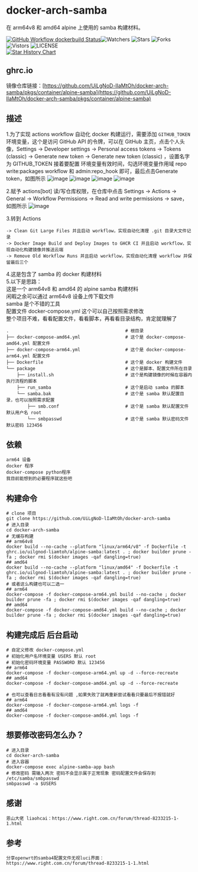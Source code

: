 # docker-arch-samba

在 arm64v8 和 amd64 alpine 上使用的 samba 构建材料。

[![GitHub Workflow dockerbuild Status](https://github.com/UiLgNoD-lIaMtOh/docker-arch-samba/actions/workflows/docker-image.yml/badge.svg)](https://github.com/UiLgNoD-lIaMtOh/docker-arch-samba/actions/workflows/docker-image.yml)![Watchers](https://img.shields.io/github/watchers/UiLgNoD-lIaMtOh/docker-arch-samba) ![Stars](https://img.shields.io/github/stars/UiLgNoD-lIaMtOh/docker-arch-samba) ![Forks](https://img.shields.io/github/forks/UiLgNoD-lIaMtOh/docker-arch-samba) ![Vistors](https://visitor-badge.laobi.icu/badge?page_id=UiLgNoD-lIaMtOh.docker-arch-samba) ![LICENSE](https://img.shields.io/badge/license-CC%20BY--SA%204.0-green.svg)  
<a href="https://star-history.com/#UiLgNoD-lIaMtOh/docker-arch-samba&Date">
  <picture>
    <source media="(prefers-color-scheme: dark)" srcset="https://api.star-history.com/svg?repos=UiLgNoD-lIaMtOh/docker-arch-samba&type=Date&theme=dark" />
    <source media="(prefers-color-scheme: light)" srcset="https://api.star-history.com/svg?repos=UiLgNoD-lIaMtOh/docker-arch-samba&type=Date" />
    <img alt="Star History Chart" src="https://api.star-history.com/svg?repos=UiLgNoD-lIaMtOh/docker-arch-samba&type=Date" />
  </picture>
</a>

## ghrc.io  
镜像仓库链接：[https://github.com/UiLgNoD-lIaMtOh/docker-arch-samba/pkgs/container/alpine-samba](https://github.com/UiLgNoD-lIaMtOh/docker-arch-samba/pkgs/container/alpine-samba)  

## 描述
1.为了实现 actions workflow 自动化 docker 构建运行，需要添加 `GITHUB_TOKEN` 环境变量，这个是访问 GitHub API 的令牌，可以在 GitHub 主页，点击个人头像，Settings -> Developer settings -> Personal access tokens -> Tokens (classic) -> Generate new token -> Generate new token (classic) ，设置名字为 GITHUB_TOKEN 接着要配置 环境变量有效时间，勾选环境变量作用域 repo write:packages workflow 和 admin:repo_hook 即可，最后点击Generate token，如图所示
![image](https://github.com/user-attachments/assets/8f56f08d-ceee-49dd-98c9-7ba011cb54c5)
![image](https://github.com/user-attachments/assets/f42a92e9-f2e6-4424-8196-9802ace4ac5e)
![image](https://github.com/user-attachments/assets/e09dde46-c141-4782-a3c0-ead3939c4df2)
![image](https://github.com/user-attachments/assets/21d2a910-a436-4ae2-972b-6fd05364f29d)  

2.赋予 actions[bot] 读/写仓库权限，在仓库中点击 Settings -> Actions -> General -> Workflow Permissions -> Read and write permissions -> save，如图所示
![image](https://github.com/user-attachments/assets/2faa1a40-9891-4914-ace7-d5d23434b4bb)

3.转到 Actions  

    -> Clean Git Large Files 并且启动 workflow，实现自动化清理 .git 目录大文件记录  
    -> Docker Image Build and Deploy Images to GHCR CI 并且启动 workflow，实现自动化构建镜像并推送云端  
    -> Remove Old Workflow Runs 并且启动 workflow，实现自动化清理 workflow 并保留最后三个  

4.这是包含了 samba 的 docker 构建材料  
5.以下是思路：    
    这是一个 arm64v8 和 amd64 的 alpine samba 构建材料  
    闲暇之余可以通过 arm64v8 设备上传下载文件  
    samba 是个不错的工具  
    配置文件 docker-compose.yml 这个可以自己按照需求修改  
    整个项目不难，看看配置文件，看看脚本，再看看目录结构，肯定就理解了  

    .                                            # 根目录  
    ├── docker-compose-amd64.yml                 # 这个是 docker-compose-amd64.yml 配置文件
    ├── docker-compose-arm64.yml                 # 这个是 docker-compose-arm64.yml 配置文件   
    ├── Dockerfile                               # 这个是 docker 构建文件  
    └── package                                  # 这个是脚本、配置文件所在目录  
        ├── install.sh                           # 这个是构建镜像的时候在容器内执行流程的脚本   
        ├── run_samba                            # 这个是启动 samba 的脚本  
        └── samba.bak                            # 这个是 samba 默认配置目录，也可以按照需求配置  
            ├── smb.conf                         # 这个是 samba 默认配置文件 默认用户名 root 
            └── smbpasswd                        # 这个是 samba 默认密码文件 默认密码 123456   

## 依赖
    arm64 设备
    docker 程序
    docker-compose python程序
    我目前能想到的必要程序就这些吧

## 构建命令
    # clone 项目
    git clone https://github.com/UiLgNoD-lIaMtOh/docker-arch-samba
    # 进入目录
    cd docker-arch-samba
    # 无缓存构建  
    ## arm64v8  
    docker build --no-cache --platform "linux/arm64/v8" -f Dockerfile -t ghrc.io/uilgnod-liamtoh/alpine-samba:latest . ; docker builder prune -fa ; docker rmi $(docker images -qaf dangling=true)   
    ## amd64  
    docker build --no-cache --platform "linux/amd64" -f Dockerfile -t ghrc.io/uilgnod-liamtoh/alpine-samba:latest . ; docker builder prune -fa ; docker rmi $(docker images -qaf dangling=true)  
    # 或者这么构建也可以二选一
    ## arm64
    docker-compose -f docker-compose-arm64.yml build --no-cache ; docker builder prune -fa ; docker rmi $(docker images -qaf dangling=true)
    ## amd64
    docker-compose -f docker-compose-amd64.yml build --no-cache ; docker builder prune -fa ; docker rmi $(docker images -qaf dangling=true)

## 构建完成后 后台启动
    # 自定义修改 docker-compose.yml 
    # 初始化用户名环境变量 USERS 默认 root
    # 初始化密码环境变量 PASSWORD 默认 123456
    ## arm64
    docker-compose -f docker-compose-arm64.yml up -d --force-recreate
    ## amd64
    docker-compose -f docker-compose-amd64.yml up -d --force-recreate
    
    # 也可以查看日志看看有没有问题 ,如果失败了就再重新尝试看看只要最后不报错就好 
    ## arm64
    docker-compose -f docker-compose-arm64.yml logs -f
    ## amd64
    docker-compose -f docker-compose-amd64.yml logs -f

## 想要修改密码怎么办？
    # 进入目录
    cd docker-arch-samba
    # 进入容器
    docker-compose exec alpine-samba-app bash
    # 修改密码 需输入两次 密码不会显示属于正常现象 密码配置文件会保存到 /etc/samba/smbpasswd
    smbpasswd -a $USERS
    
## 感谢
    恩山大佬 liaohcai：https://www.right.com.cn/forum/thread-8233215-1-1.html

## 参考
    分享openwrt的samba4配置文件无视luci界面：https://www.right.com.cn/forum/thread-8233215-1-1.html  
